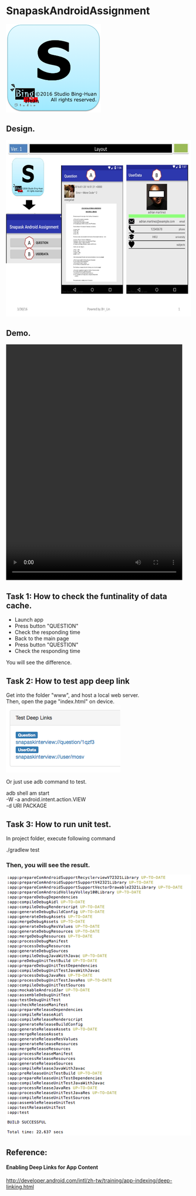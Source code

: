 # SnapaskAndroidAssignment

<img src="Icon.png" width="auto" height="240"><br/>


## Design. 
<img src="images/Slide1.jpg" width="auto" height="480"><br/>


## Demo. 
 <video width="480" height="640" controls>
  <source src="www/videos/screenrecord.mp4" type="video/mp4">
  <source src="www/videos/screenrecord.ogg" type="video/ogg">
  Your browser does not support the video tag.
</video> 

## Task 1: How to check the funtinality of data cache.
<ul>
<li>Launch app</li>
<li>Press button "QUESTION"</li>
<li>Check the responding time</li>
<li>Back to the main page</li>
<li>Press button "QUESTION"</li>
<li>Check the responding time</li>
</ul>
You will see the difference. 


## Task 2: How to test app deep link
Get into the folder "www", and host a local web server. <br/>
Then, open the page "index.html" on device. <br/>
<img src="images/Screen Shot 2016-03-30 at 14.46.06.png" width="auto" height="auto"><br/>

Or just use adb command to test. <br/>
<p>
adb shell am start<br/>
        -W -a android.intent.action.VIEW<br/>
        -d URI PACKAGE<br/>
        </p>

## Task 3: How to run unit test.
In project folder, execute following command
<p style="color=blue;">./gradlew test</p>

### Then, you will see the result.

<img src="images/Screen Shot 2016-03-30 at 14.44.16.png" width="auto" height="auto">


## Reference:

<h4>Enabling Deep Links for App Content</h4>
<a href="http://developer.android.com/intl/zh-tw/training/app-indexing/deep-linking.html">http://developer.android.com/intl/zh-tw/training/app-indexing/deep-linking.html</a>
